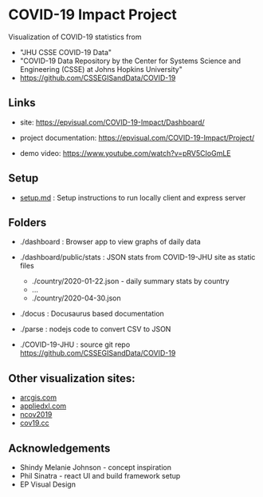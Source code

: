# COVID-19 Impact Project

Visualization of COVID-19 statistics from

- "JHU CSSE COVID-19 Data"
- "COVID-19 Data Repository by the Center for Systems Science and Engineering (CSSE) at Johns Hopkins University"
- https://github.com/CSSEGISandData/COVID-19

## Links

- site:
  https://epvisual.com/COVID-19-Impact/Dashboard/

- project documentation:
  https://epvisual.com/COVID-19-Impact/Project/

- demo video:
  https://www.youtube.com/watch?v=pRV5CIoGmLE

## Setup

- [setup.md](./setup.md) : Setup instructions to run locally client and express server

## Folders

- ./dashboard : Browser app to view graphs of daily data

- ./dashboard/public/stats : JSON stats from COVID-19-JHU site as static files

  - ./country/2020-01-22.json - daily summary stats by country
  - ...
  - ./country/2020-04-30.json

- ./docus : Docusaurus based documentation

- ./parse : nodejs code to convert CSV to JSON

- ./COVID-19-JHU : source git repo https://github.com/CSSEGISandData/COVID-19

## Other visualization sites:

- [arcgis.com](https://www.arcgis.com/apps/opsdashboard/index.html#/bda7594740fd40299423467b48e9ecf6)
- [appliedxl.com](https://health.appliedxl.com/#bar/all)
- [ncov2019](https://ncov2019.live/data)
- [cov19.cc](https://cov19.cc)

## Acknowledgements

- Shindy Melanie Johnson - concept inspiration
- Phil Sinatra - react UI and build framework setup
- EP Visual Design
